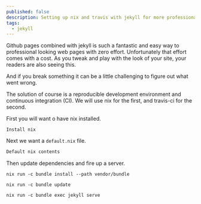 ```yaml
---
published: false
description: Setting up nix and travis with jekyll for more professionalism
tags:
  - jekyll
---
```

Github pages combined with jekyll is such a fantastic and easy way to professional looking web pages with zero effort. Unfortunately that effort comes with a cost. As you tweak and play with the look of your site, your readers are also seeing this.

And if you break something it can be a little challenging to figure out what went wrong.

The solution of course is a reproducible development environment and continuous integration (CI).
We will use nix for the first, and travis-ci for the second.

First you will want o have nix installed.
```shell
Install nix
```

Next we want a `default.nix` file.
```nix
Default nix contents
```

Then update dependencies and fire up a server.
```shell
nix run -c bundle install --path vendor/bundle

nix run -c bundle update

nix run -c bundle exec jekyll serve
```
